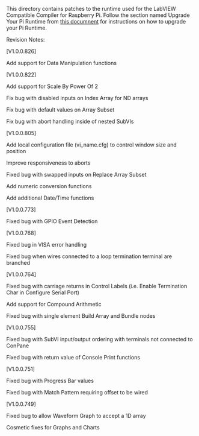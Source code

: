 This directory contains patches to the runtime used for the LabVIEW Compatible Compiler for Raspberry Pi.  Follow the section named Upgrade Your Pi Runtime from [this documnent](https://github.com/labviewforRaspi/LabVIEWforRasPi/blob/master/Raspberry%20Pi%20Compatible%20Compiler%20for%20LabVIEW%20GUI%20-%20Operating%20Manual.pdf) for instructions on how to upgrade your Pi Runtime.

Revision Notes:

[V1.0.0.826]

Add support for Data Manipulation functions

[V1.0.0.822]

Add support for Scale By Power Of 2

Fix bug with disabled inputs on Index Array for ND arrays

Fix bug with default values on Array Subset

Fix bug with abort handling inside of nested SubVIs

[V1.0.0.805]

Add local configuration file (vi_name.cfg) to control window size and position

Improve responsiveness to aborts

Fixed bug with swapped inputs on Replace Array Subset

Add numeric conversion functions

Add additional Date/Time functions

[V1.0.0.773]

Fixed bug with GPIO Event Detection

[V1.0.0.768]

Fixed bug in VISA error handling

Fixed bug when wires connected to a loop termination terminal are branched


[V1.0.0.764]

Fixed bug with carriage returns in Control Labels (i.e. Enable Termination Char in Configure Serial Port)

Add support for Compound Arithmetic

Fixed bug with single element Build Array and Bundle nodes


[V1.0.0.755]

Fixed bug with SubVI input/output ordering with terminals not connected to ConPane

Fixed bug with return value of Console Print functions

[V1.0.0.751]

Fixed bug with Progress Bar values

Fixed bug with Match Pattern requiring offset to be wired

[V1.0.0.749]

Fixed bug to allow Waveform Graph to accept a 1D array

Cosmetic fixes for Graphs and Charts





